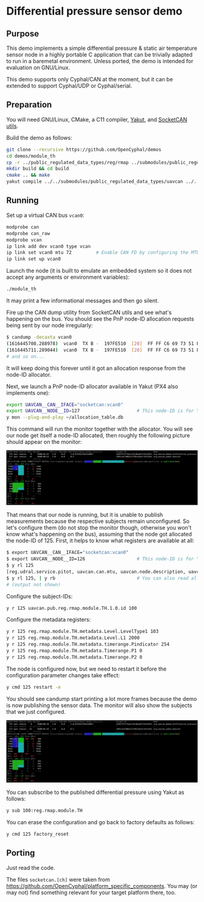 # Differential pressure sensor demo

## Purpose

This demo implements a simple differential pressure & static air temperature sensor node
in a highly portable C application that can be trivially adapted to run in a baremetal environment.
Unless ported, the demo is intended for evaluation on GNU/Linux.

This demo supports only Cyphal/CAN at the moment, but it can be extended to support Cyphal/UDP or Cyphal/serial.


## Preparation

You will need GNU/Linux, CMake, a C11 compiler, [Yakut](https://github.com/OpenCyphal/yakut),
and [SocketCAN utils](https://github.com/linux-can/can-utils).

Build the demo as follows:

```bash
git clone --recursive https://github.com/OpenCyphal/demos
cd demos/module_th
cp -r ../public_regulated_data_types/reg/rmap ../submodules/public_regulated_data_types/reg/
mkdir build && cd build
cmake .. && make
yakut compile ../../submodules/public_regulated_data_types/uavcan ../../submodules/public_regulated_data_types/reg
```


## Running

Set up a virtual CAN bus `vcan0`:

```bash
modprobe can
modprobe can_raw
modprobe vcan
ip link add dev vcan0 type vcan
ip link set vcan0 mtu 72         # Enable CAN FD by configuring the MTU of 64+8
ip link set up vcan0
```

Launch the node
(it is built to emulate an embedded system so it does not accept any arguments or environment variables):

```bash
./module_th
```

It may print a few informational messages and then go silent.

Fire up the CAN dump utility from SocketCAN utils and see what's happening on the bus.
You should see the PnP node-ID allocation requests being sent by our node irregularly:

```bash
$ candump -decaxta vcan0
(1616445708.288978)  vcan0  TX B -  197FE510  [20]  FF FF C6 69 73 51 FF 4A EC 29 CD BA AB F2 FB E3 46 7C 00 E9
(1616445711.289044)  vcan0  TX B -  197FE510  [20]  FF FF C6 69 73 51 FF 4A EC 29 CD BA AB F2 FB E3 46 7C 00 EA
# and so on...
```

It will keep doing this forever until it got an allocation response from the node-ID allocator.

Next, we launch a PnP node-ID allocator available in Yakut (PX4 also implements one):

```bash
export UAVCAN__CAN__IFACE="socketcan:vcan0"
export UAVCAN__NODE__ID=127                     # This node-ID is for Yakut.
y mon --plug-and-play ~/allocation_table.db
```

This command will run the monitor together with the allocator.
You will see our node get itself a node-ID allocated,
then roughly the following picture should appear on the monitor:

<img src="docs/monitor-initial.png" alt="yakut monitor">

That means that our node is running, but it is unable to publish measurements because the respective subjects
remain unconfigured.
So let's configure them (do not stop the monitor though, otherwise you won't know what's happening on the bus),
assuming that the node got allocated the node-ID of 125.
First, it helps to know what registers are available at all:

```bash
$ export UAVCAN__CAN__IFACE="socketcan:vcan0"
$ export UAVCAN__NODE__ID=126                   # This node-ID is for Yakut.
$ y rl 125
[reg.udral.service.pitot, uavcan.can.mtu, uavcan.node.description, uavcan.node.id, uavcan.node.unique_id, uavcan.pub.reg.rmap.module.TH.1.0.id, uavcan.pub.reg.rmap.module.TH.1.0.type, udral.pnp.cookie]
$ y rl 125, | y rb                              # You can also read all registers like this
# (output not shown)
```

Configure the subject-IDs:

```bash
y r 125 uavcan.pub.reg.rmap.module.TH.1.0.id 100
```


Configure the metadata registers:

```bash
y r 125 reg.rmap.module.TH.metadata.Level.LevelType1 103
y r 125 reg.rmap.module.TH.metadata.Level.L1 2000
y r 125 reg.rmap.module.TH.metadata.timerange.Pindicator 254
y r 125 reg.rmap.module.TH.metadata.Timerange.P1 0
y r 125 reg.rmap.module.TH.metadata.Timerange.P2 0
``` 

The node is configured now, but we need to restart it before the configuration parameter changes take effect:

```bash
y cmd 125 restart -e
```

You should see candump start printing a lot more frames because the demo is now publishing the sensor data.
The monitor will also show the subjects that we just configured.

<img src="docs/monitor.png" alt="yakut monitor">

You can subscribe to the published differential pressure using Yakut as follows:

```bash
y sub 100:reg.rmap.module.TH
```

You can erase the configuration and go back to factory defaults as follows:

```bash
y cmd 125 factory_reset
```


## Porting

Just read the code.

The files `socketcan.[ch]` were taken from <https://github.com/OpenCyphal/platform_specific_components>.
You may (or may not) find something relevant for your target platform there, too.
